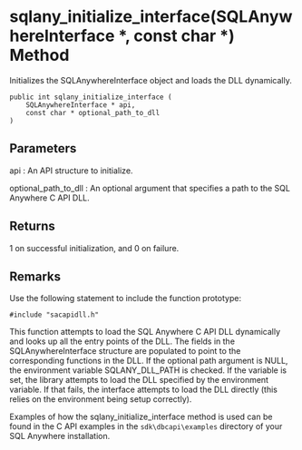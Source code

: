 <!-- loio3bf6e17b6c5f1014861bf85d22c4c4e9 -->

# sqlany\_initialize\_interface\(SQLAnywhereInterface \*, const char \*\) Method

Initializes the SQLAnywhereInterface object and loads the DLL dynamically.



```
public int sqlany_initialize_interface (
    SQLAnywhereInterface * api,
    const char * optional_path_to_dll
)
```



## Parameters

api
:   An API structure to initialize.

optional\_path\_to\_dll
:   An optional argument that specifies a path to the SQL Anywhere C API DLL.



## Returns

1 on successful initialization, and 0 on failure.



## Remarks

Use the following statement to include the function prototype:

```
#include "sacapidll.h"
```

This function attempts to load the SQL Anywhere C API DLL dynamically and looks up all the entry points of the DLL. The fields in the SQLAnywhereInterface structure are populated to point to the corresponding functions in the DLL. If the optional path argument is NULL, the environment variable SQLANY\_DLL\_PATH is checked. If the variable is set, the library attempts to load the DLL specified by the environment variable. If that fails, the interface attempts to load the DLL directly \(this relies on the environment being setup correctly\).

Examples of how the sqlany\_initialize\_interface method is used can be found in the C API examples in the `sdk\dbcapi\examples` directory of your SQL Anywhere installation.

